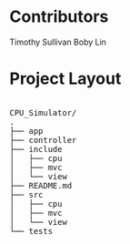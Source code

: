 # Contributors
Timothy Sullivan
Boby Lin

# Project Layout
<pre> 
CPU_Simulator/
.
├── app
├── controller
├── include
│   ├── cpu
│   ├── mvc
│   └── view
├── README.md
├── src
│   ├── cpu
│   ├── mvc
│   └── view
└── tests
</pre>
